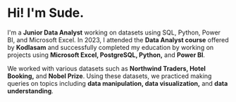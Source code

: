 # Hi! I'm Sude.

I'm a **Junior Data Analyst** working on datasets using SQL, Python, Power BI, and Microsoft Excel.
In 2023, I attended the **Data Analyst course** offered by **Kodlasam** and successfully completed my education by working on projects using **Microsoft Excel, PostgreSQL, Python,** and **Power BI**. 

We worked with various datasets such as **Northwind Traders, Hotel Booking,** and **Nobel Prize**. Using these datasets, we practiced making queries on topics including **data manipulation, data visualization,** and **data understanding**.

